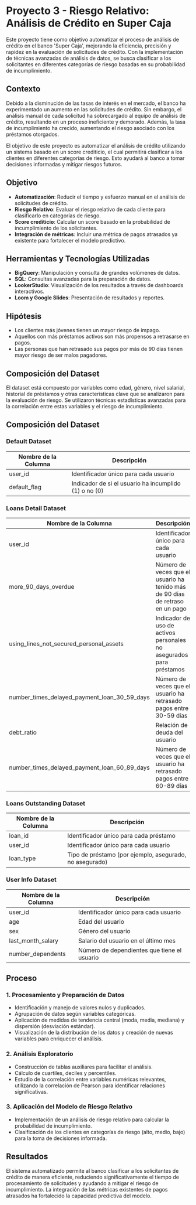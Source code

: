# Proyecto 3 - Riesgo Relativo: Análisis de Crédito en Super Caja

Este proyecto tiene como objetivo automatizar el proceso de análisis de crédito en el banco 'Super Caja', mejorando la eficiencia, precisión y rapidez en la evaluación de solicitudes de crédito. Con la implementación de técnicas avanzadas de análisis de datos, se busca clasificar a los solicitantes en diferentes categorías de riesgo basadas en su probabilidad de incumplimiento.

## Contexto

Debido a la disminución de las tasas de interés en el mercado, el banco ha experimentado un aumento en las solicitudes de crédito. Sin embargo, el análisis manual de cada solicitud ha sobrecargado al equipo de análisis de crédito, resultando en un proceso ineficiente y demorado. Además, la tasa de incumplimiento ha crecido, aumentando el riesgo asociado con los préstamos otorgados.

El objetivo de este proyecto es automatizar el análisis de crédito utilizando un sistema basado en un score crediticio, el cual permitirá clasificar a los clientes en diferentes categorías de riesgo. Esto ayudará al banco a tomar decisiones informadas y mitigar riesgos futuros.

## Objetivo

- **Automatización**: Reducir el tiempo y esfuerzo manual en el análisis de solicitudes de crédito.
- **Riesgo Relativo**: Evaluar el riesgo relativo de cada cliente para clasificarlo en categorías de riesgo.
- **Score crediticio**: Calcular un score basado en la probabilidad de incumplimiento de los solicitantes.
- **Integración de métricas**: Incluir una métrica de pagos atrasados ya existente para fortalecer el modelo predictivo.

## Herramientas y Tecnologías Utilizadas

- **BigQuery**: Manipulación y consulta de grandes volúmenes de datos.
- **SQL**: Consultas avanzadas para la preparación de datos.
- **LookerStudio**: Visualización de los resultados a través de dashboards interactivos.
- **Loom y Google Slides**: Presentación de resultados y reportes.

## Hipótesis

- Los clientes más jóvenes tienen un mayor riesgo de impago.
- Aquellos con más préstamos activos son más propensos a retrasarse en pagos.
- Las personas que han retrasado sus pagos por más de 90 días tienen mayor riesgo de ser malos pagadores.

## Composición del Dataset

El dataset está compuesto por variables como edad, género, nivel salarial, historial de préstamos y otras características clave que se analizaron para la evaluación de riesgo. Se utilizaron técnicas estadísticas avanzadas para la correlación entre estas variables y el riesgo de incumplimiento.

## Composición del Dataset

### Default Dataset

| Nombre de la Columna  | Descripción                                        |
|-----------------------|----------------------------------------------------|
| user_id               | Identificador único para cada usuario              |
| default_flag          | Indicador de si el usuario ha incumplido (1) o no (0) |

### Loans Detail Dataset

| Nombre de la Columna                              | Descripción                                                          |
|---------------------------------------------------|----------------------------------------------------------------------|
| user_id                                           | Identificador único para cada usuario                                |
| more_90_days_overdue                              | Número de veces que el usuario ha tenido más de 90 días de retraso en un pago |
| using_lines_not_secured_personal_assets           | Indicador de uso de activos personales no asegurados para préstamos  |
| number_times_delayed_payment_loan_30_59_days      | Número de veces que el usuario ha retrasado pagos entre 30-59 días   |
| debt_ratio                                        | Relación de deuda del usuario                                        |
| number_times_delayed_payment_loan_60_89_days      | Número de veces que el usuario ha retrasado pagos entre 60-89 días   |

### Loans Outstanding Dataset

| Nombre de la Columna  | Descripción                                   |
|-----------------------|-----------------------------------------------|
| loan_id               | Identificador único para cada préstamo        |
| user_id               | Identificador único para cada usuario         |
| loan_type             | Tipo de préstamo (por ejemplo, asegurado, no asegurado) |

### User Info Dataset

| Nombre de la Columna  | Descripción                                        |
|-----------------------|----------------------------------------------------|
| user_id               | Identificador único para cada usuario              |
| age                   | Edad del usuario                                   |
| sex                   | Género del usuario                                 |
| last_month_salary     | Salario del usuario en el último mes               |
| number_dependents     | Número de dependientes que tiene el usuario        |


## Proceso

### 1. Procesamiento y Preparación de Datos
- Identificación y manejo de valores nulos y duplicados.
- Agrupación de datos según variables categóricas.
- Aplicación de medidas de tendencia central (moda, media, mediana) y dispersión (desviación estándar).
- Visualización de la distribución de los datos y creación de nuevas variables para enriquecer el análisis.

### 2. Análisis Exploratorio
- Construcción de tablas auxiliares para facilitar el análisis.
- Cálculo de cuartiles, deciles y percentiles.
- Estudio de la correlación entre variables numéricas relevantes, utilizando la correlación de Pearson para identificar relaciones significativas.

### 3. Aplicación del Modelo de Riesgo Relativo
- Implementación de un análisis de riesgo relativo para calcular la probabilidad de incumplimiento.
- Clasificación de los clientes en categorías de riesgo (alto, medio, bajo) para la toma de decisiones informada.

## Resultados

El sistema automatizado permite al banco clasificar a los solicitantes de crédito de manera eficiente, reduciendo significativamente el tiempo de procesamiento de solicitudes y ayudando a mitigar el riesgo de incumplimiento. La integración de las métricas existentes de pagos atrasados ha fortalecido la capacidad predictiva del modelo.

